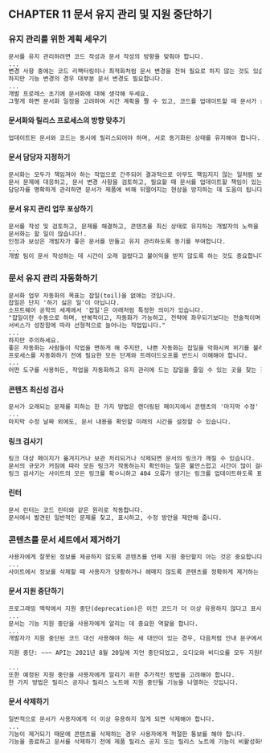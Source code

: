 ## CHAPTER 11 문서 유지 관리 및 지원 중단하기

### 유지 관리를 위한 계획 세우기

```markdown
문서를 유지 관리하려면 코드 작성과 문서 작성의 방향을 맞춰야 합니다.
...
변경 사항 중에는 코드 리팩터링이나 최적화처럼 문서 변경을 전혀 필요로 하지 않는 것도 있습니다.
하지만 기능 변경의 경우 대부분 문서 변경도 필요합니다.
...
개발 프로레스 초기에 문서화에 대해 생각해 두세요.
그렇게 하면 문서화 일정을 고려하여 시간 계획을 짤 수 있고, 코드를 업데이트할 때 문서가 상대적으로 뒤처지는 문제를 방지할 수 있습니다.
```

#### 문서화와 릴리스 프로세스의 방향 맞추기

```markdown
업데이트된 문서와 코드는 동시에 릴리스되어야 하며, 서로 동기화된 상태를 유지해야 합니다.
```

#### 문서 담당자 지정하기

```markdown
문서화는 모두가 책임져야 하는 작업으로 간주되어 결과적으로 아무도 책임지지 않는 일처럼 보일 때가 많습니다.
문서 문제에 대응하고, 문서 변경 사항을 검토하고, 필요할 때 문서를 업데이트할 책임이 있는 담당자를 명시적으로 지정하여 책임 소재를 분명히 하세요.
담당자를 명확하게 관리하면 문서가 제품에 비해 뒤떨어지는 현상을 방지하는 데 도움이 됩니다.
```

#### 문서 유지 관리 업무 포상하기

```markdown
문서를 작성 및 검토하고, 문제를 해결하고, 콘텐츠를 최신 상태로 유지하는 개발자의 노력을 보상하는 것은 중요합니다.
문서화는 할 일이 많습니다!.
인정과 보상은 개발자가 좋은 문서를 만들고 유지 관리하도록 동기를 부여합니다.
...
개발 팀이 문서 작성하는 데 시간이 오래 걸렸다고 불이익을 받지 않도록 하는 것도 중요합니다.
```

### 문서 유지 관리 자동화하기

```markdown
문서화 업무 자동화의 목표는 잡일(toil)을 없애는 것입니다.
잡일은 단지 '하기 싫은 일'이 아닙니다.
소프트웨어 공학의 세계에서 '잡일'은 아래처럼 특정한 의미가 있습니다.
"잡일이란 수동으로 하며, 반복적이고, 자동화가 가능하고, 전략에 좌우되기보다는 전술적이며, 지속적인 가치를 만들어 내지 못하고,
서비스가 성장함에 따라 선형적으로 늘어나는 작업입니다."
...
하지만 주의하세요.
좋은 자동화는 사람들이 작업을 면하게 해 주지만, 나쁜 자동화는 잡일을 악화시켜 위기를 불러올 수 있습니다.
프로세스를 자동화하기 전에 필요한 모든 단계와 트레이드오프를 반드시 이해해야 합니다.
...
어떤 도구를 사용하든, 작업을 자동화하고 유지 관리에 드는 잡일을 줄일 수 있는 곳을 찾는 것이 좋습니다.
```

#### 콘텐츠 최신성 검사

```markdown
문서가 오래되는 문제를 피하는 한 가지 방법은 렌더링된 페이지에서 콘텐츠의 '마지막 수정' 날짜를 표시하는 것입니다.
...
마지막 수정 날짜 외에도, 문서 내용을 확인할 미래의 시간을 설정할 수 있습니다.
```

#### 링크 검사기

```markdown
링크 대상 페이지가 옮겨지거나 보관 처리되거나 삭제되면 문서의 링크가 깨질 수 있습니다.
문서의 규모가 커짐에 따라 모든 링크가 작동하는지 확인하는 일은 불만스럽고 시간이 많이 걸리는 과정이 될 수 있습니다.
링크 검사기는 사이트의 모든 링크를 확ㅇ니하고 404 오류가 생기는 링크를 업데이트하도록 표시하여 잡일을 덜어줍니다.
```

#### 린터

```markdown
문서 린터는 코드 린터와 같은 원리로 작동합니다.
문서에서 발견된 일반적인 문제를 찾고, 표시하고, 수정 방안을 제안해 줍니다.
```

### 콘텐츠를 문서 세트에서 제거하기

```markdown
사용자에게 잘못된 정보를 제공하지 않도록 콘텐츠를 언제 지원 중단할지 아는 것은 중요합니다.
...
사이트에서 정보를 삭제할 때 사용자가 당황하거나 헤매지 않도록 콘텐츠를 정확하게 제거하는 것도 중요합니다.
```

#### 문서 지원 중단하기

```markdown
프로그래밍 맥락에서 지원 중단(deprecation)은 이전 코드가 더 이상 유용하지 않다고 표시하는 절차입니다.
...
문서는 기능 지원 중단을 사용자에게 알리는 데 중요한 역할을 합니다.
...
개발자가 지원 중단된 코드 대신 사용해야 하는 새 대안이 있는 경우, 다음처럼 안내 문구에서 그러한 새 기능으로 연결되는 링크를 제공해야 합니다.

지원 중단: ~~~ API는 2021년 8월 20일에 지언 중단되었고, 오디오와 비디오를 모두 지원하는 [~~~ API]()로 대체되었습니다.

...
또한 예정된 지원 중단을 사용자에게 알리기 위한 추가적인 방법을 고려해야 합니다.
한 가지 방법은 릴리스 공지나 릴리스 노트에 지원 중단될 기능을 나열하는 것입니다.
```

#### 문서 삭제하기

```markdown
일반적으로 문서가 사용자에게 더 이상 유용하지 않게 되면 삭제해야 합니다.
...
기능이 제거되기 때문에 콘텐츠를 삭제하는 경우 사용자에게 적절한 통보를 해야 합니다.
기능을 종료하고 문서를 삭제하기 전에 제품 릴리스 공지 또는 릴리스 노트에 기능이 비활성화되었음을 문서화하고 삭제하려는 문서로 연결되는 모든 링크를 업데이트하세요.
```
